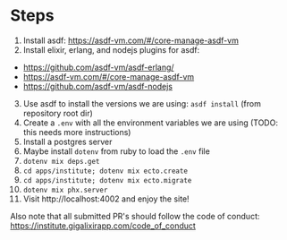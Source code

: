 # Steps

1. Install asdf: https://asdf-vm.com/#/core-manage-asdf-vm
2. Install elixir, erlang, and nodejs plugins for asdf: 
  - https://github.com/asdf-vm/asdf-erlang/
  - https://asdf-vm.com/#/core-manage-asdf-vm
  - https://github.com/asdf-vm/asdf-nodejs
3. Use asdf to install the versions we are using: `asdf install` (from repository root dir)
4. Create a `.env` with all the environment variables we are using (TODO: this needs more instructions)
5. Install a postgres server
6. Maybe install `dotenv` from ruby to load the `.env` file
7. `dotenv mix deps.get`
8. `cd apps/institute; dotenv mix ecto.create`
9. `cd apps/institute; dotenv mix ecto.migrate`
10. `dotenv mix phx.server`
11. Visit http://localhost:4002 and enjoy the site!

Also note that all submitted PR's should follow the code of conduct: https://institute.gigalixirapp.com/code_of_conduct
